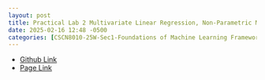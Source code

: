 ```yaml
---
layout: post
title: Practical Lab 2 Multivariate Linear Regression, Non-Parametric Models and Cross-Validation
date: 2025-02-16 12:48 -0500
categories: [CSCN8010-25W-Sec1-Foundations of Machine Learning Frameworks]
---
```



- [Github Link](https://github.com/Thuang6413/CSCN8010-25W-MachineLearningFramework/blob/main/Framworks/PracticalLab2/CSCN8010_Sec1_PracticalLab_2_TaiSiangHuang_9006413.ipynb)
- [Page Link](https://thuang6413.github.io/CSCN8010-25W-MachineLearningFramework/CSCN8010_Sec1_PracticalLab_2_TaiSiangHuang_9006413.html) 